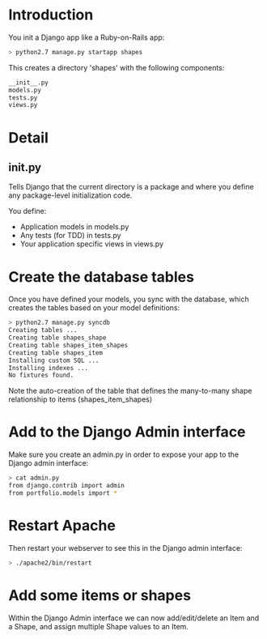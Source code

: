 # Introduction
You init a Django app like a Ruby-on-Rails app:

```bash
> python2.7 manage.py startapp shapes
```

This creates a directory 'shapes'
with the following components:

```bash
__init__.py
models.py
tests.py
views.py
```

# Detail

## __init__.py
Tells Django that the current directory
is a package and where you define any
package-level initialization code.

You define:
+ Application models in models.py
+ Any tests (for TDD) in tests.py
+ Your application specific views in views.py

# Create the database tables
Once you have defined your models, you sync with the
database, which creates the tables based on your
model definitions:

```bash
> python2.7 manage.py syncdb
Creating tables ...
Creating table shapes_shape
Creating table shapes_item_shapes
Creating table shapes_item
Installing custom SQL ...
Installing indexes ...
No fixtures found.
```

Note the auto-creation of the table that defines
the many-to-many shape relationship to items
(shapes_item_shapes)

# Add to the Django Admin interface
Make sure you create an admin.py in order to expose
your app to the Django admin interface:

```bash
> cat admin.py
from django.contrib import admin
from portfolio.models import *
```

# Restart Apache
Then restart your webserver to see this in the Django
admin interface:

```bash
> ./apache2/bin/restart
```

# Add some items or shapes
Within the Django Admin interface we can now
add/edit/delete an Item and a Shape, and assign
multiple Shape values to an Item.
